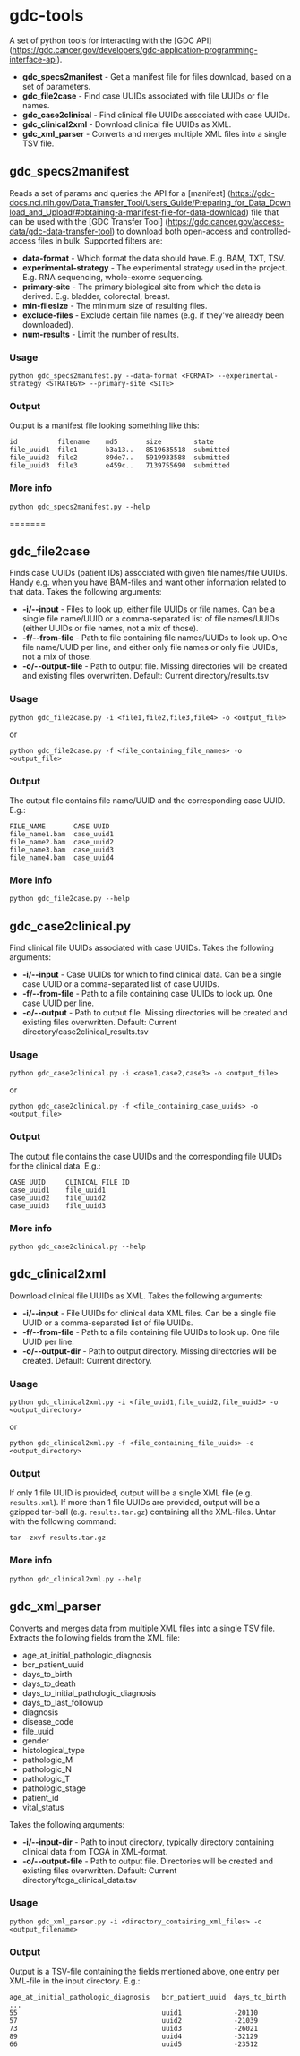 # gdc-tools
A set of python tools for interacting with the [GDC API] (https://gdc.cancer.gov/developers/gdc-application-programming-interface-api).

* **gdc_specs2manifest** - Get a manifest file for files download, based on a set of parameters.
* **gdc_file2case** - Find case UUIDs associated with file UUIDs or file names.
* **gdc_case2clinical** - Find clinical file UUIDs associated with case UUIDs.
* **gdc_clinical2xml** - Download clinical file UUIDs as XML.
* **gdc\_xml_parser** - Converts and merges multiple XML files into a single TSV file.

## gdc_specs2manifest
Reads a set of params and queries the API for a [manifest] (https://gdc-docs.nci.nih.gov/Data_Transfer_Tool/Users_Guide/Preparing_for_Data_Download_and_Upload/#obtaining-a-manifest-file-for-data-download) file that can be used with the [GDC Transfer Tool] (https://gdc.cancer.gov/access-data/gdc-data-transfer-tool) to download both open-access and controlled-access files in bulk. Supported filters are:

* **data-format** - Which format the data should have. E.g. BAM, TXT, TSV.
* **experimental-strategy** - The experimental strategy used in the project. E.g. RNA sequencing, whole-exome sequencing.
* **primary-site** - The primary biological site from which the data is derived. E.g. bladder, colorectal, breast.
* **min-filesize** - The minimum size of resulting files.
* **exclude-files** - Exclude certain file names (e.g. if they've already been downloaded).
* **num-results** - Limit the number of results.

### Usage
`python gdc_specs2manifest.py --data-format <FORMAT> --experimental-strategy <STRATEGY> --primary-site <SITE>`

### Output
Output is a manifest file looking something like this:
```
id          filename    md5       size        state
file_uuid1  file1       b3a13..   8519635518  submitted
file_uuid2  file2       89de7..   5919933588  submitted
file_uuid3  file3       e459c..   7139755690  submitted
```

### More info
`python gdc_specs2manifest.py --help`

=======
## gdc_file2case
Finds case UUIDs (patient IDs) associated with given file names/file UUIDs. Handy e.g. when you have BAM-files and want other information related to that data. Takes the following arguments:

* **-i/--input** - Files to look up, either file UUIDs or file names. Can be a single file name/UUID or a comma-separated list of file names/UUIDs (either UUIDs or file names, not a mix of those).
* **-f/--from-file** - Path to file containing file names/UUIDs to look up. One file name/UUID per line, and either only file names or only file UUIDs, not a mix of those.
* **-o/--output-file** - Path to output file. Missing directories will be created and existing files overwritten. Default: Current directory/results.tsv

### Usage

`python gdc_file2case.py -i <file1,file2,file3,file4> -o <output_file>`

or

`python gdc_file2case.py -f <file_containing_file_names> -o <output_file>`

### Output
The output file contains file name/UUID and the corresponding case UUID. E.g.:
```
FILE_NAME       CASE UUID
file_name1.bam  case_uuid1
file_name2.bam  case_uuid2
file_name3.bam  case_uuid3
file_name4.bam  case_uuid4
```

### More info

`python gdc_file2case.py --help`

## gdc_case2clinical.py
Find clinical file UUIDs associated with case UUIDs. Takes the following arguments:

* **-i/--input** - Case UUIDs for which to find clinical data. Can be a single case UUID or a comma-separated list of case UUIDs.
* **-f/--from-file** - Path to a file containing case UUIDs to look up. One case UUID per line.
* **-o/--output** - Path to output file. Missing directories will be created and existing files overwritten. Default: Current directory/case2clinical_results.tsv

### Usage
`python gdc_case2clinical.py -i <case1,case2,case3> -o <output_file>`

or

`python gdc_case2clinical.py -f <file_containing_case_uuids> -o <output_file>`

### Output
The output file contains the case UUIDs and the corresponding file UUIDs for the clinical data. E.g.:
```
CASE UUID     CLINICAL FILE ID
case_uuid1    file_uuid1
case_uuid2    file_uuid2
case_uuid3    file_uuid3
```
### More info
`python gdc_case2clinical.py --help`

## gdc_clinical2xml
Download clinical file UUIDs as XML. Takes the following arguments:

* **-i/--input** - File UUIDs for clinical data XML files. Can be a single file UUID or a comma-separated list of file UUIDs.
* **-f/--from-file** - Path to a file containing file UUIDs to look up. One file UUID per line.
* **-o/--output-dir** - Path to output directory. Missing directories will be created. Default: Current directory.

### Usage
`python gdc_clinical2xml.py -i <file_uuid1,file_uuid2,file_uuid3> -o <output_directory>`

or

`python gdc_clinical2xml.py -f <file_containing_file_uuids> -o <output_directory>`

### Output
If only 1 file UUID is provided, output will be a single XML file (e.g. `results.xml`). If more than 1 file UUIDs are provided, output will be a gzipped tar-ball (e.g. `results.tar.gz`) containing all the XML-files. Untar with the following command: 

`tar -zxvf results.tar.gz`

### More info
`python gdc_clinical2xml.py --help`

## gdc\_xml_parser
Converts and merges data from multiple XML files into a single TSV file. Extracts the following fields from the XML file:

* age_at_initial_pathologic_diagnosis
* bcr_patient_uuid
* days_to_birth
* days_to_death
* days_to_initial_pathologic_diagnosis
* days_to_last_followup
* diagnosis
* disease_code
* file_uuid
* gender
* histological_type
* pathologic_M
* pathologic_N
* pathologic_T
* pathologic_stage
* patient_id
* vital_status

Takes the following arguments:

* **-i/--input-dir** - Path to input directory, typically directory containing clinical data from TCGA in XML-format.
* **-o/--output-file** - Path to output file. Directories will be created and existing files overwritten. Default: Current directory/tcga_clinical_data.tsv

### Usage
`python gdc_xml_parser.py -i <directory_containing_xml_files> -o <output_filename>`

### Output
Output is a TSV-file containing the fields mentioned above, one entry per XML-file in the input directory. E.g.:
```
age_at_initial_pathologic_diagnosis   bcr_patient_uuid  days_to_birth   ...
55                                    uuid1             -20110
57                                    uuid2             -21039
73                                    uuid3             -26021
89                                    uuid4             -32129
66                                    uuid5             -23512
```
